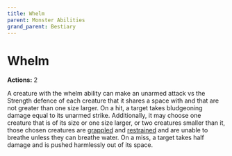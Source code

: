 ```yaml
---
title: Whelm
parent: Monster Abilities
grand_parent: Bestiary
---
```


# Whelm
**Actions:** 2

A creature with the whelm ability can make an unarmed attack vs the Strength defence of each creature that it shares a space with and that are not greater than one size larger. On a hit, a target takes bludgeoning damage equal to its unarmed strike. Additionally, it may choose one creature that is of its size or one size larger, or two creatures smaller than it, those chosen creatures are [grappled](https://stormchaserroleplaying.com/stormchaserRPG/Conditions/Grappled/) and [restrained](https://stormchaserroleplaying.com/stormchaserRPG/Conditions/Restrained/) and are unable to breathe unless they can breathe water. On a miss, a target takes half damage and is pushed harmlessly out of its space.

